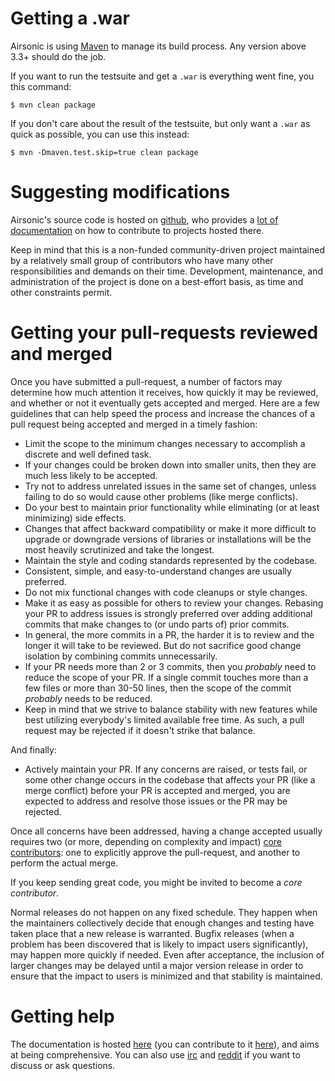 # Getting a .war

Airsonic is using [Maven](https://maven.apache.org/) to manage its build
process. Any version above 3.3+ should do the job.

If you want to run the testsuite and get a `.war` is everything went fine,
you this command:

```
$ mvn clean package 
```

If you don't care about the result of the testsuite, but only
want a `.war` as quick as possible, you can use this instead:

```
$ mvn -Dmaven.test.skip=true clean package 
```

# Suggesting modifications

Airsonic's source code is hosted on [github](https://github.com/airsonic/airsonic/),
who provides a [lot of documentation](https://help.github.com/en) on how
to contribute to projects hosted there.

Keep in mind that this is a non-funded community-driven project maintained by
a relatively small group of contributors who have many other responsibilities
and demands on their time. Development, maintenance, and administration of the
project is done on a best-effort basis, as time and other constraints permit.


# Getting your pull-requests reviewed and merged

Once you have submitted a pull-request, a number of factors may determine how
much attention it receives, how quickly it may be reviewed, and whether or not
it eventually gets accepted and merged. Here are a few guidelines that can help
speed the process and increase the chances of a pull request being accepted and
merged in a timely fashion:

- Limit the scope to the minimum changes necessary to accomplish a discrete and
	well defined task.
- If your changes could be broken down into smaller units, then they are much
	less likely to be accepted.
- Try not to address unrelated issues in the same set of changes, unless
	failing to do so would cause other problems (like merge conflicts).
- Do your best to maintain prior functionality while eliminating (or at least
	minimizing) side effects.
- Changes that affect backward compatibility or make it more difficult to
	upgrade or downgrade versions of libraries or installations will be the most
	heavily scrutinized and take the longest.
- Maintain the style and coding standards represented by the codebase.
- Consistent, simple, and easy-to-understand changes are usually preferred.
- Do not mix functional changes with code cleanups or style changes.
- Make it as easy as possible for others to review your changes. Rebasing your
	PR to address issues is strongly preferred over adding additional commits
	that make changes to (or undo parts of) prior commits.
- In general, the more commits in a PR, the harder it is to review and the
	longer it will take to be reviewed. But do not sacrifice good change
	isolation by combining commits unnecessarily.
- If your PR needs more than 2 or 3 commits, then you *probably* need to reduce
	the scope of your PR. If a single commit touches more than a few files or
	more than 30-50 lines, then the scope of the commit *probably* needs to be
	reduced.
- Keep in mind that we strive to balance stability with new features while best
	utilizing everybody's limited available free time. As such, a pull request may
	be rejected if it doesn't strike that balance.

And finally:

- Actively maintain your PR. If any concerns are raised, or tests fail, or some
	other change occurs in the codebase that affects your PR (like a merge
	conflict) before your PR is accepted and merged, you are expected to address
	and resolve those issues or the PR may be rejected.

Once all concerns have been addressed, having a change accepted usually
requires two (or more, depending on complexity and impact) [core
contributors](https://github.com/airsonic/airsonic/graphs/contributors): one to
explicitly approve the pull-request, and another to perform the actual merge.

If you keep sending great code, you might be invited to become a *core
contributor*.

Normal releases do not happen on any fixed schedule. They happen when the
maintainers collectively decide that enough changes and testing have taken
place that a new release is warranted. Bugfix releases (when a problem has been
discovered that is likely to impact users significantly), may happen more
quickly if needed. Even after acceptance, the inclusion of larger changes may
be delayed until a major version release in order to ensure that the impact to
users is minimized and that stability is maintained.

# Getting help

The documentation is hosted [here](https://airsonic.github.io/) (you can
contribute to it [here](https://github.com/airsonic/documentation)), and aims
at being comprehensive. You can also use [irc](irc://irc.freenode.net/airsonic)
and [reddit](https://www.reddit.com/r/airsonic/) if you want to discuss or ask
questions.
